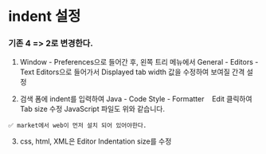 # indent 설정

### 기존 4 => 2로 변경한다.

1. Window - Preferences으로 들어간 후, 왼쪽 트리 메뉴에서 General - Editors - Text Editors으로 들어가서 Displayed tab width 값을 수정하여 보여질 간격 설정

2. 검색 폼에 indent를 입력하여 Java - Code Style - Formatter    Edit 클릭하여 Tab size 수정 JavaScript 파일도 위와 같습니다.

```
✅ market에서 web이 먼저 설치 되어 있어야한다.
```
3. css, html, XML은 Editor Indentation size를 수정

